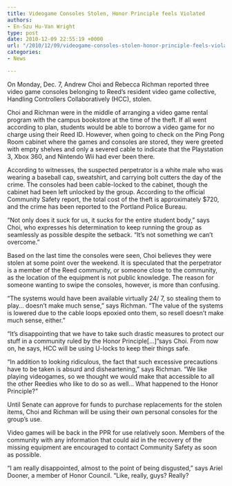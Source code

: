 ```yaml
---
title: Videogame Consoles Stolen, Honor Principle feels Violated
authors:
- En-Szu Hu-Van Wright
type: post
date: 2010-12-09 22:55:19 +0000
url: "/2010/12/09/videogame-consoles-stolen-honor-principle-feels-violated/"
categories:
- News

---
```

On Monday, Dec. 7, Andrew Choi and Rebecca Richman reported three video game consoles belonging to Reed’s resident video game collective, Handling Controllers Collaboratively (HCC), stolen.

Choi and Richman were in the middle of arranging a video game rental program with the campus bookstore at the time of the theft. If all went according to plan, students would be able to borrow a video game for no charge using their Reed ID. However, when going to check on the Ping Pong Room cabinet where the games and consoles are stored, they were greeted with empty shelves and only a severed cable to indicate that the Playstation 3, Xbox 360, and Nintendo Wii had ever been there.

According to witnesses, the suspected perpetrator is a white male who was wearing a baseball cap, sweatshirt, and carrying bolt cutters the day of the crime. The consoles had been cable-locked to the cabinet, though the cabinet had been left unlocked by the group. According to the official Community Safety report, the total cost of the theft is approximately $720, and the crime has been reported to the Portland Police Bureau.

“Not only does it suck for us, it sucks for the entire student body,” says Choi, who expresses his determination to keep running the group as seamlessly as possible despite the setback. “It’s not something we can’t overcome.”

Based on the last time the consoles were seen, Choi believes they were stolen at some point over the weekend. It is speculated that the perpetrator is a member of the Reed community, or someone close to the community, as the location of the equipment is not public knowledge. The reason for someone wanting to swipe the consoles, however, is more than confusing.

“The systems would have been available virtually 24/ 7, so stealing them to play… doesn’t make much sense,” says Richman. “The value of the systems is lowered due to the cable loops epoxied onto them, so resell doesn’t make much sense, either.”

“It’s disappointing that we have to take such drastic measures to protect our stuff in a community ruled by the Honor Principle[&#8230;]”says Choi. From now on, he says, HCC will be using U-locks to keep their things safe.

“In addition to looking ridiculous, the fact that such excessive precautions have to be taken is absurd and disheartening,” says Richman. “We like playing videogames, so we thought we would make that accessible to all the other Reedies who like to do so as well… What happened to the Honor Principle?”

Until Senate can approve for funds to purchase replacements for the stolen items, Choi and Richman will be using their own personal consoles for the group’s use.

Video games will be back in the PPR for use relatively soon. Members of the community with any information that could aid in the recovery of the missing equipment are encouraged to contact Community Safety as soon as possible.

“I am really disappointed, almost to the point of being disgusted,” says Ariel Dooner, a member of Honor Council. “Like, really, guys? Really?